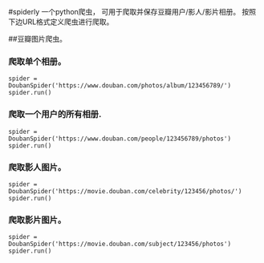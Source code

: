 #spiderly
一个python爬虫， 可用于爬取并保存豆瓣用户/影人/影片相册。
按照下边URL格式定义爬虫进行爬取。

##豆瓣图片爬虫。
### 爬取单个相册。
```from douban import DoubanSpider
spider = DoubanSpider('https://www.douban.com/photos/album/123456789/')
spider.run()
```
### 爬取一个用户的所有相册.
```from douban import DoubanSpider
spider = DoubanSpider('https://www.douban.com/people/123456789/photos')
spider.run()
```
### 爬取影人图片。
```from douban import DoubanSpider
spider = DoubanSpider('https://movie.douban.com/celebrity/123456/photos/')
spider.run()
```
### 爬取影片图片。
```from douban import DoubanSpider
spider = DoubanSpider('https://movie.douban.com/subject/123456/photos')
spider.run()
```
